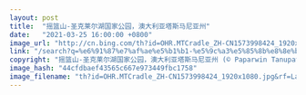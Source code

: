 ```yaml
---
layout: post
title:  "摇篮山-圣克莱尔湖国家公园，澳大利亚塔斯马尼亚州"
date:   "2021-03-25 16:00:00 +0800"
image_url: "http://cn.bing.com/th?id=OHR.MTCradle_ZH-CN1573998424_1920x1080.jpg&rf=LaDigue_1920x1080.jpg&pid=hp"
link: "/search?q=%e6%91%87%e7%af%ae%e5%b1%b1-%e5%9c%a3%e5%85%8b%e8%8e%b1%e5%b0%94%e6%b9%96%e5%9b%bd%e5%ae%b6%e5%85%ac%e5%9b%ad&form=hpcapt&mkt=zh-cn"
copyright: "摇篮山-圣克莱尔湖国家公园，澳大利亚塔斯马尼亚州 (© Paparwin Tanupatarachai/Getty Images)"
image_hash: "44cfdbaef43565c667e973449fbc1758"
image_filename: "th?id=OHR.MTCradle_ZH-CN1573998424_1920x1080.jpg&rf=LaDigue_1920x1080.jpg&pid=hp"
---
```

